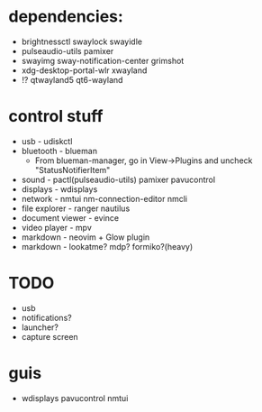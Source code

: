 
# dependencies:
-  brightnessctl swaylock swayidle
-  pulseaudio-utils pamixer
-  swayimg sway-notification-center grimshot
-  xdg-desktop-portal-wlr xwayland
-  !? qtwayland5 qt6-wayland

# control stuff
-  usb - udiskctl
-  bluetooth - blueman
    - From blueman-manager, go in View->Plugins and uncheck "StatusNotifierItem"
-  sound - pactl(pulseaudio-utils) pamixer pavucontrol
-  displays - wdisplays
-  network - nmtui nm-connection-editor nmcli
-  file explorer - ranger nautilus
-  document viewer - evince
-  video player - mpv
-  markdown - neovim + Glow plugin
-  markdown - lookatme? mdp? formiko?(heavy)

# TODO
-  usb
-  notifications?
-  launcher?
-  capture screen

# guis
- wdisplays  pavucontrol nmtui
